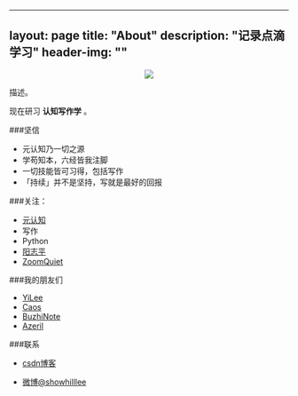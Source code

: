 
---
layout: page
title: "About"
description: "记录点滴学习"
header-img: ""
---


<center>
    <p><img src="http://avatar.csdn.net/8/B/D/1_showhilllee.jpg" align="center"></p>
</center>


描述。

现在研习 **认知写作学** 。

###坚信


- 元认知乃一切之源
- 学苟知本，六经皆我注脚 
- 一切技能皆可习得，包括写作
- 「持续」并不是坚持，写就是最好的回报


###关注：


- [元认知](http://www.mesule.com/)
- 写作
- Python
- [阳志平](http://www.yangzhiping.com/)
- [ZoomQuiet](http://blog.zoomquiet.io/)


###我的朋友们

- [YiLee](http://yilee.me)
- [Caos](http://caos.me)
- [BuzhiNote](http://BuzhiNote.com)
- [Azeril](http://azeril.me)

###联系

- [csdn博客](http://weibo.com/2278162933)

- [微博@showhilllee](http://weibo.com/2278162933)









